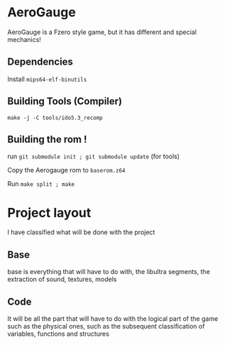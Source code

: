 # AeroGauge
AeroGauge is a Fzero style game, but it has different and special mechanics!

## Dependencies

Install ``mips64-elf-binutils``

## Building Tools (Compiler)
 ``make -j -C tools/ido5.3_recomp``

## Building the rom !
run ``git submodule init ; git submodule update`` (for tools)

Copy the Aerogauge rom to ``baserom.z64``

Run ``make split ; make``

# Project layout 

I have classified what will be done with the project

## Base

base is everything that will have to do with, the libultra segments, the extraction of sound, textures, models

## Code

It will be all the part that will have to do with the logical part of the game such as the physical ones, such as the subsequent classification of variables, functions and structures
